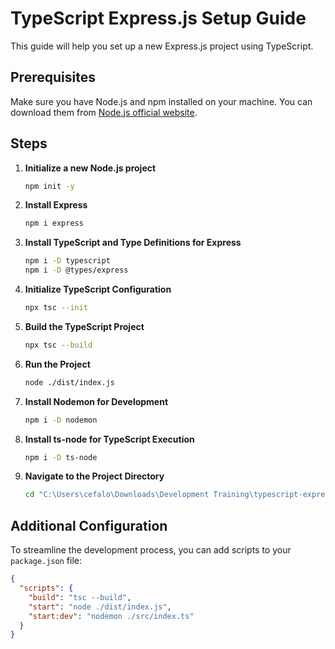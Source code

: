 # TypeScript Express.js Setup Guide

This guide will help you set up a new Express.js project using TypeScript.

## Prerequisites

Make sure you have Node.js and npm installed on your machine. You can download them from [Node.js official website](https://nodejs.org/).

## Steps

1. **Initialize a new Node.js project**

   ```sh
   npm init -y
   ```

2. **Install Express**

   ```sh
   npm i express
   ```

3. **Install TypeScript and Type Definitions for Express**

   ```sh
   npm i -D typescript
   npm i -D @types/express
   ```

4. **Initialize TypeScript Configuration**

   ```sh
   npx tsc --init
   ```

5. **Build the TypeScript Project**

   ```sh
   npx tsc --build
   ```

6. **Run the Project**

   ```sh
   node ./dist/index.js
   ```

7. **Install Nodemon for Development**

   ```sh
   npm i -D nodemon
   ```

8. **Install ts-node for TypeScript Execution**

   ```sh
   npm i -D ts-node
   ```

9. **Navigate to the Project Directory**

   ```sh
   cd "C:\Users\cefalo\Downloads\Development Training\typescript-expressjs"
   ```

## Additional Configuration

To streamline the development process, you can add scripts to your `package.json` file:

```json
{
  "scripts": {
    "build": "tsc --build",
    "start": "node ./dist/index.js",
    "start:dev": "nodemon ./src/index.ts"
  }
}
```
